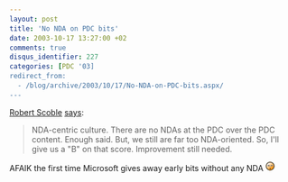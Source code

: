 ```yaml
---
layout: post
title: 'No NDA on PDC bits'
date: 2003-10-17 13:27:00 +02
comments: true
disqus_identifier: 227
categories: [PDC '03]
redirect_from:
  - /blog/archive/2003/10/17/No-NDA-on-PDC-bits.aspx/
---
```


[Robert Scoble](http://radio.weblogs.com/0001011/) [says](http://radio.weblogs.com/0001011/2003/10/17.html#a5071):

> NDA-centric culture. There are no NDAs at the PDC over the PDC content. Enough said. But, we still are far too NDA-oriented. So, I'll give us a "B" on that score. Improvement still needed.

AFAIK the first time Microsoft gives away early bits without any NDA ![OMG](/files/archive/smiley_omg.gif)

